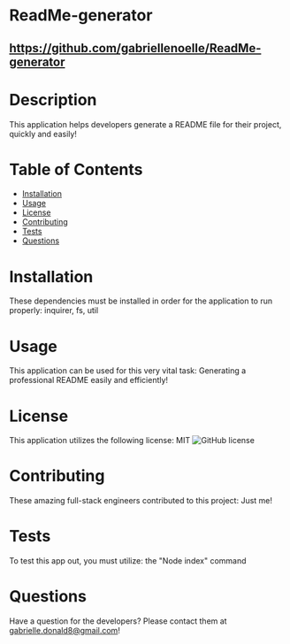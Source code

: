 

  # ReadMe-generator
  ## https://github.com/gabriellenoelle/ReadMe-generator

  # Description
  This application helps developers generate a README file for their project, quickly and easily!

  # Table of Contents
  * [Installation](#installation)
  * [Usage](#usage)
  * [License](#license)
  * [Contributing](#contributing)
  * [Tests](#tests)
  * [Questions](#questions)
  
  # Installation
  These dependencies must be installed in order for the application to run properly: inquirer, fs, util

  # Usage
  This application can be used for this very vital task: Generating a professional README easily and efficiently!

  # License
  This application utilizes the following license: MIT
  ![GitHub license](https://img.shields.io/badge/license-MIT-blue.svg)

  # Contributing
  These amazing full-stack engineers contributed to this project: Just me!

  # Tests
  To test this app out, you must utilize: the "Node index" command

  # Questions
  Have a question for the developers? Please contact them at gabrielle.donald8@gmail.com!
  
